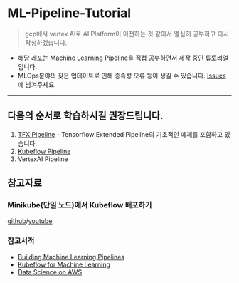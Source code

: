# ML-Pipeline-Tutorial
> gcp에서 vertex AI로 AI Platform이 이전하는 것 같아서 열심히 공부하고 다시 작성하겠습니다. 

* 해당 레포는 Machine Learning Pipeline을 직접 공부하면서 제작 중인 튜토리얼입니다.
* MLOps분야의 잦은 업데이트로 인해 종속성 오류 등이 생길 수 있습니다. [Issues](https://github.com/silverstar0727/ML-Pipeline-Tutorial/issues)에 남겨주세요.

---
## 다음의 순서로 학습하시길 권장드립니다.
1. [TFX Pipeline](https://github.com/silverstar0727/ML-Pipeline-Tutorial/tree/main/tfx-pipeline?fbclid=IwAR0FIHsfGIvL4mCUzNbdG_czaYdH-rWx0LR-II27pzT6u_cCPHdToo9mPqA) - Tensorflow Extended Pipeline의 기초적인 예제를 포함하고 있습니다.
2. [Kubeflow Pipeline](https://github.com/silverstar0727/ML-Pipeline-Tutorial/tree/main/kubeflow-pipeline)
3. VertexAI Pipeline 

## 참고자료
### Minikube(단일 노드)에서 Kubeflow 배포하기
[github](https://github.com/silverstar0727/deploy-kubeflow-on-gcp)/[youtube](https://www.youtube.com/watch?v=J__0czLYmxc)

### 참고서적
* [Building Machine Learning Pipelines](https://learning.oreilly.com/library/view/building-machine-learning/9781492053187/)
* [Kubeflow for Machine Learning](https://learning.oreilly.com/library/view/kubeflow-for-machine/9781492050117/)
* [Data Science on AWS](https://learning.oreilly.com/library/view/data-science-on/9781492079385/)

